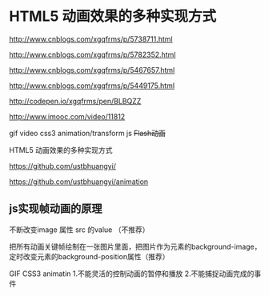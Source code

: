 # HTML5 动画效果的多种实现方式  


http://www.cnblogs.com/xgqfrms/p/5738711.html

http://www.cnblogs.com/xgqfrms/p/5782352.html

http://www.cnblogs.com/xgqfrms/p/5467657.html

http://www.cnblogs.com/xgqfrms/p/5449175.html




http://codepen.io/xgqfrms/pen/BLBQZZ

http://www.imooc.com/video/11812


gif
video
css3 animation/transform
js
<del>Flash动画</del>

HTML5 动画效果的多种实现方式






https://github.com/ustbhuangyi/

https://github.com/ustbhuangyi/animation

## js实现帧动画的原理   

不断改变image 属性 src 的value （不推荐）

把所有动画关键帧绘制在一张图片里面，把图片作为元素的background-image，定时改变元素的background-position属性（推荐）



GIF  CSS3 animatin
1.不能灵活的控制动画的暂停和播放
2.不能捕捉动画完成的事件







